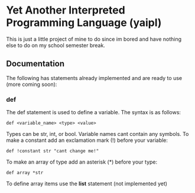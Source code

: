 # Yet Another Interpreted Programming Language (yaipl)
This is just a little project of mine to do since im bored and have nothing else to do on my school semester break.

## Documentation
The following has statements already implemented and are ready to use (more coming soon):

### def
The def statement is used to define a variable. The syntax is as follows:
```
def <variable_name> <type> <value>
```
Types can be str, int, or bool.
Variable names cant contain any symbols.
To make a constant add an exclamation mark (!) before your variable:
```
def !constant str "cant change me!"
```
To make an array of type add an asterisk (*) before your type:
```
def array *str
```
To define array items use the __list__ statement (not implemented yet)